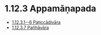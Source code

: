 # 1.12.3 Appamāṇapada

* [1.12.3.1--6 Paṭiccādivāra](1.12.3/1.12.3.1--6.md)
* [1.12.3.7 Pañhāvāra](1.12.3/1.12.3.7.md)
